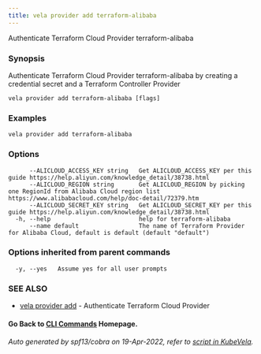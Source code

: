 ```yaml
---
title: vela provider add terraform-alibaba
---
```


Authenticate Terraform Cloud Provider terraform-alibaba

### Synopsis

Authenticate Terraform Cloud Provider terraform-alibaba by creating a credential secret and a Terraform Controller Provider

```
vela provider add terraform-alibaba [flags]
```

### Examples

```
vela provider add terraform-alibaba
```

### Options

```
      --ALICLOUD_ACCESS_KEY string   Get ALICLOUD_ACCESS_KEY per this guide https://help.aliyun.com/knowledge_detail/38738.html
      --ALICLOUD_REGION string       Get ALICLOUD_REGION by picking one RegionId from Alibaba Cloud region list https://www.alibabacloud.com/help/doc-detail/72379.htm
      --ALICLOUD_SECRET_KEY string   Get ALICLOUD_SECRET_KEY per this guide https://help.aliyun.com/knowledge_detail/38738.html
  -h, --help                         help for terraform-alibaba
      --name default                 The name of Terraform Provider for Alibaba Cloud, default is default (default "default")
```

### Options inherited from parent commands

```
  -y, --yes   Assume yes for all user prompts
```

### SEE ALSO

* [vela provider add](vela_provider_add)	 - Authenticate Terraform Cloud Provider

#### Go Back to [CLI Commands](vela) Homepage.


###### Auto generated by spf13/cobra on 19-Apr-2022, refer to [script in KubeVela](https://github.com/oam-dev/kubevela/tree/master/hack/docgen).
